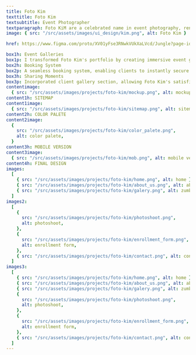 ```yaml
---
title: Foto Kim
texttitle: Foto Kim
textsubtitle: Event Photographer
textparagraph: Foto KiM are a celebrated name in event photography, renowned for capturing moments that last a lifetime. As a Ui designer, I had the honor of crafting a digital showcase that mirrors their expertise and creativity. Through thoughtful design and innovative features, the web gallery embodies Foto Kim's commitment to capturing the essence of every event.
image: { src: "/src/assets/images/ui_design/kim.png", alt: Foto Kim }

href: https://www.figma.com/proto/XV01yFse3RNwkVUkXaLVcd/Jungle?page-id=0%3A1&type=designode-id=2-4&viewport=464%2C438%2C0.31&scaling=min-zoom&starting-point-node-id=2%3A4"

box1h: Event Galleries
box1p: I transformed Foto Kim's portfolio by creating immersive event galleries that showcase their photography prowess.
box2h: Booking System
box2p: A seamless booking system, enabling clients to instantly secure Foto Kim's services. The intuitive interface allows event hosts to choose their preferred package, date, and photographer swiftly.
box3h: Sharing Moments
box3p: Incorporated client gallery section, allowing Foto Kim's satisfied clients to see their moments anytime and anywhere. This feature not only boosts credibility but also creates a sense of trust.
contentimage:
  { src: "/src/assets/images/projects/foto-kim/mockup.png", alt: mockup }
content1h: SITEMAP
content1image:
  { src: "/src/assets/images/projects/foto-kim/sitemap.png", alt: sitemap }
content2h: COLOR PALETE
content2image:
  {
    src: "/src/assets/images/projects/foto-kim/color_palete.png",
    alt: color palete,
  }
content3h: MOBILE VERSION
content3image:
  { src: "/src/assets/images/projects/foto-kim/mob.png", alt: mobile version }
content4h: FINAL DESIGN
images:
  [
    { src: "/src/assets/images/projects/foto-kim/home.png", alt: home },
    { src: "/src/assets/images/projects/foto-kim/about_us.png", alt: about us },
    { src: "/src/assets/images/projects/foto-kim/galery.png", alt: zumba },
  ]
images2:
  [
    {
      src: "/src/assets/images/projects/foto-kim/photoshoot.png",
      alt: photoshoot,
    },
    {
      src: "/src/assets/images/projects/foto-kim/enrollment_form.png",
      alt: enrollment form,
    },
    { src: "/src/assets/images/projects/foto-kim/contact.png", alt: contact },
  ]
images3:
  [
    { src: "/src/assets/images/projects/foto-kim/home.png", alt: home },
    { src: "/src/assets/images/projects/foto-kim/about_us.png", alt: about us },
    { src: "/src/assets/images/projects/foto-kim/galery.png", alt: zumba },
    {
      src: "/src/assets/images/projects/foto-kim/photoshoot.png",
      alt: photoshoot,
    },
    {
      src: "/src/assets/images/projects/foto-kim/enrollment_form.png",
      alt: enrollment form,
    },
    { src: "/src/assets/images/projects/foto-kim/contact.png", alt: contact },
  ]
---
```

